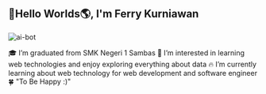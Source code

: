 ## 👋Hello Worlds🌎, I'm Ferry Kurniawan 

![ai-bot](https://github.com/user-attachments/assets/3029c800-8695-42d2-8411-fcca1e567bf5)


🎓 I’m graduated from SMK Negeri 1 Sambas
👀 I’m interested in learning web technologies and enjoy exploring everything about data
🔥 I’m currently learning about web technology for web development and software engineer
🍀 "To Be Happy :)"
